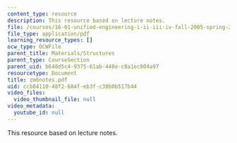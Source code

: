 ```yaml
---
content_type: resource
description: This resource based on lecture notes.
file: /courses/16-01-unified-engineering-i-ii-iii-iv-fall-2005-spring-2006/ccb8411048f2684feb3fc38b0b517b44_zm6notes.pdf
file_type: application/pdf
learning_resource_types: []
ocw_type: OCWFile
parent_title: Materials/Structures
parent_type: CourseSection
parent_uid: b640d5c4-9375-61ab-448e-c8a1ec804a97
resourcetype: Document
title: zm6notes.pdf
uid: ccb84110-48f2-684f-eb3f-c38b0b517b44
video_files:
  video_thumbnail_file: null
video_metadata:
  youtube_id: null
---
```

This resource based on lecture notes.

